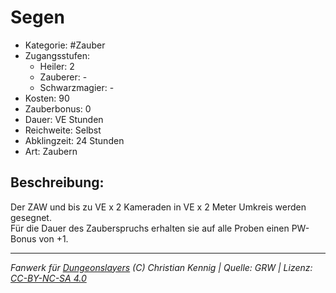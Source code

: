 # Segen  
- Kategorie: #Zauber  
- Zugangsstufen:  
  - Heiler: 2  
  - Zauberer: -  
  - Schwarzmagier: -  
- Kosten: 90  
- Zauberbonus: 0  
- Dauer: VE Stunden  
- Reichweite: Selbst  
- Abklingzeit: 24 Stunden  
- Art: Zaubern     

## Beschreibung:
Der ZAW und bis zu VE x 2 Kameraden in VE x 2 Meter Umkreis werden gesegnet.<br>Für die Dauer des Zauberspruchs erhalten sie auf alle Proben einen PW-Bonus von +1.


___
*Fanwerk für [Dungeonslayers](https://www.dungeonslayers.net/) (C) Christian Kennig | Quelle: GRW | Lizenz: [CC-BY-NC-SA 4.0](https://creativecommons.org/licenses/by-nc-sa/4.0/deed.de)*